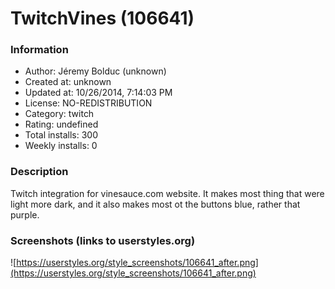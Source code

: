 # TwitchVines (106641)

### Information
- Author: Jéremy Bolduc (unknown)
- Created at: unknown
- Updated at: 10/26/2014, 7:14:03 PM
- License: NO-REDISTRIBUTION
- Category: twitch
- Rating: undefined
- Total installs: 300
- Weekly installs: 0


### Description
Twitch integration for vinesauce.com website. It makes most thing that were light more dark, and it also makes most ot the buttons blue, rather that purple.


### Screenshots (links to userstyles.org)
![https://userstyles.org/style_screenshots/106641_after.png](https://userstyles.org/style_screenshots/106641_after.png)


